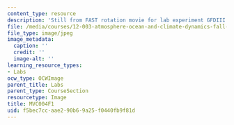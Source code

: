 ```yaml
---
content_type: resource
description: 'Still from FAST rotation movie for lab experiment GFDIII: Radial inflow.'
file: /media/courses/12-003-atmosphere-ocean-and-climate-dynamics-fall-2008/f5bec7ccaae290b69a25f0440fb9f81d_MVC004F1.jpg
file_type: image/jpeg
image_metadata:
  caption: ''
  credit: ''
  image-alt: ''
learning_resource_types:
- Labs
ocw_type: OCWImage
parent_title: Labs
parent_type: CourseSection
resourcetype: Image
title: MVC004F1
uid: f5bec7cc-aae2-90b6-9a25-f0440fb9f81d
---
```


